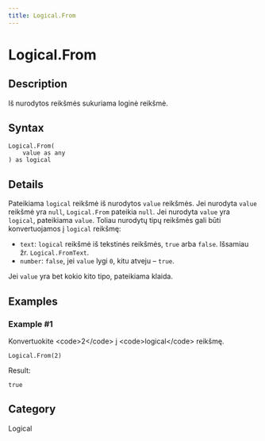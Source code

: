 ```yaml
---
title: Logical.From
---
```


# Logical.From


## Description

Iš nurodytos reikšmės sukuriama loginė reikšmė.


## Syntax

```powerquery
Logical.From(
    value as any
) as logical
```


## Details

Pateikiama <code>logical</code> reikšmė iš nurodytos <code>value</code> reikšmės. Jei nurodyta <code>value</code> reikšmė yra <code>null</code>, <code>Logical.From</code> pateikia <code>null</code>. Jei nurodyta <code>value</code> yra <code>logical</code>, pateikiama <code>value</code>. Toliau nurodytų tipų reikšmės gali būti konvertuojamos į <code>logical</code> reikšmę:      <ul>        <li><code>text</code>: <code>logical</code> reikšmė iš tekstinės reikšmės, <code>true</code> arba <code>false</code>. Išsamiau žr. <code>Logical.FromText</code>.</li>        <li><code>number</code>: <code>false</code>, jei <code>value</code> lygi <code>0</code>, kitu atveju – <code>true</code>.</li>      </ul>Jei <code>value</code> yra bet kokio kito tipo, pateikiama klaida.


## Examples

### Example #1 
Konvertuokite &lt;code&gt;2&lt;/code&gt; į &lt;code&gt;logical&lt;/code&gt; reikšmę.
```powerquery
Logical.From(2)
```

Result: 
```powerquery
true
```




## Category
Logical
